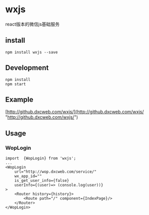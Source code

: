 # wxjs
react版本的微信js基础服务
## install

```
npm install wxjs --save
```
## Development

```
npm install
npm start
```
## Example
[http://github.dxcweb.com/wxjs/](http://github.dxcweb.com/wxjs/ "http://github.dxcweb.com/wxjs/")

## Usage
### WopLogin
    import  {WopLogin} from 'wxjs';
	...
	<WopLogin 
		url="http://wop.dxcweb.com/service/"
        wx_app_id=""
        is_get_user_info={false}
        userInfo={(user)=> (console.log(user))}
	>
	    <Router history={history}>
			<Route path="/" component={IndexPage}/>
	    </Router>
	</WopLogin>
